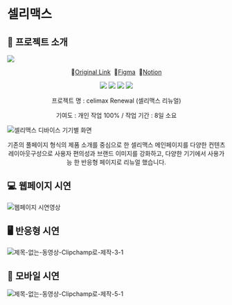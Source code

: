 # 셀리맥스

## 📢 프로젝트 소개

<img src="https://capsule-render.vercel.app/api?type=transparent&color=auto&height=300&section=header&text=celimax&fontSize=90" />

<p align="center">
🔗<a href="https://www.celimax.co.kr">Original Link</a>&nbsp;
🔗<a href="https://www.figma.com/design/f5AJVXPKCfiZyryXh9x7TZ/%EC%85%80%EB%A6%AC%EB%A7%A5%EC%8A%A4?node-id=101-423&t=1spP6GKl094OL5RU-1">Figma</a>&nbsp;
🔗<a href="https://tarry-llama-072.notion.site/celimax-Renewal-121b4ea6ff10805bbe2af9b57159631f">Notion</a>
</p>

<p align="center">
    <img src="https://img.shields.io/badge/HTML5-E34F26?style=flat&logo=HTML5&logoColor=white" />
    <img src="https://img.shields.io/badge/CSS3-1572B6?style=flat&logo=CSS3&logoColor=white" />
    <img src="https://img.shields.io/badge/Figma-9d56f7?style=flat&logo=figma&logoColor=white" />
    <img src="https://img.shields.io/badge/jQuery-78cef4?style=flat&logo=jquery&logoColor=white" />
</p>

<div align="center">
<p>프로젝트 명 : celimax Renewal (셀리맥스 리뉴얼)</p>
<p>기여도 : 개인 작업 100% / 작업 기간 : 8일 소요</p>
</div>

![셀리맥스 디바이스 기기별 화면](https://github.com/user-attachments/assets/ab2e4e35-d1e2-41b0-bb66-19cb024b0459)

<div align="center">
기존의 풀페이지 형식의 제품 소개를 중심으로 한 셀리맥스 메인페이지를 다양한 컨텐츠 레이아웃구성으로 사용자 편의성과 브랜드 이미지를 강화하고, 다양한 기기에서 사용가능 한 반응형 페이지로 리뉴얼 했습니다.
</div>

## 💻 웹페이지 시연

![웹페이지 시연영상](https://github.com/user-attachments/assets/a8864129-15b3-402c-8827-356cbd93f72f)

## 🖥 반응형 시연

![제목-없는-동영상-Clipchamp로-제작-_3_-_1_](https://github.com/user-attachments/assets/0402eab3-a7e2-479c-930f-82966cc3948a)

## 📱 모바일 시연

![제목-없는-동영상-Clipchamp로-제작-_5_-_1_](https://github.com/user-attachments/assets/190e1879-1bfd-4705-88cd-f1706aafb23d)
